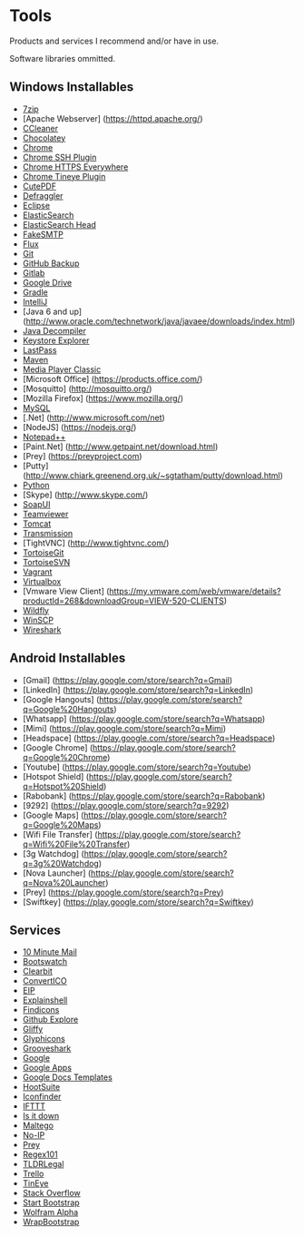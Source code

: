 # Tools

Products and services I recommend and/or have in use.

Software libraries ommitted.

## Windows Installables

- [7zip](http://www.7-zip.org/)
- [Apache Webserver] (https://httpd.apache.org/)
- [CCleaner](https://www.piriform.com/CCLEANER)
- [Chocolatey](http://chocolatey.org/)
- [Chrome](http://www.google.com/intl/nl/chrome/browser/)
- [Chrome SSH Plugin](https://chrome.google.com/webstore/detail/secure-shell/pnhechapfaindjhompbnflcldabbghjo)
- [Chrome HTTPS Everywhere](https://chrome.google.com/webstore/detail/https-everywhere/gcbommkclmclpchllfjekcdonpmejbdp?hl=de)
- [Chrome Tineye Plugin](https://chrome.google.com/webstore/detail/tineye-reverse-image-sear/haebnnbpedcbhciplfhjjkbafijpncjl)
- [CutePDF](http://www.cutepdf.com/)
- [Defraggler](https://www.piriform.com/defraggler)
- [Eclipse](https://www.eclipse.org/)
- [ElasticSearch](http://www.elasticsearch.org/)
- [ElasticSearch Head](http://mobz.github.io/elasticsearch-head/)
- [FakeSMTP](http://nilhcem.github.io/FakeSMTP/)
- [Flux](https://justgetflux.com/)
- [Git](http://git-scm.com/)
- [GitHub Backup](https://github.com/hbt/github-backup)
- [Gitlab](https://about.gitlab.com/)
- [Google Drive](https://tools.google.com/dlpage/drive)
- [Gradle](http://www.gradle.org/)
- [IntelliJ](http://www.jetbrains.com/idea/)
- [Java 6 and up] (http://www.oracle.com/technetwork/java/javaee/downloads/index.html)
- [Java Decompiler](http://jd.benow.ca/)
- [Keystore Explorer](http://keystore-explorer.sourceforge.net/)
- [LastPass](https://lastpass.com/)
- [Maven](http://maven.apache.org/)
- [Media Player Classic](http://mpc-hc.org/)
- [Microsoft Office] (https://products.office.com/)
- [Mosquitto] (http://mosquitto.org/)
- [Mozilla Firefox] (https://www.mozilla.org/)
- [MySQL](http://www.mysql.com/)
- [.Net] (http://www.microsoft.com/net)
- [NodeJS] (https://nodejs.org/)
- [Notepad++](http://notepad-plus-plus.org/)
- [Paint.Net] (http://www.getpaint.net/download.html)
- [Prey] (https://preyproject.com)
- [Putty] (http://www.chiark.greenend.org.uk/~sgtatham/putty/download.html)
- [Python](https://www.python.org/downloads/)
- [Skype] (http://www.skype.com/)
- [SoapUI](http://www.soapui.org/)
- [Teamviewer](http://www.teamviewer.com/)
- [Tomcat](http://tomcat.apache.org/)
- [Transmission](https://www.transmissionbt.com/)
- [TightVNC] (http://www.tightvnc.com/)
- [TortoiseGit](https://code.google.com/p/tortoisegit/)
- [TortoiseSVN](http://tortoisesvn.net/)
- [Vagrant](http://www.vagrantup.com/)
- [Virtualbox](https://www.virtualbox.org/)
- [Vmware View Client] (https://my.vmware.com/web/vmware/details?productId=268&downloadGroup=VIEW-520-CLIENTS)
- [Wildfly](http://wildfly.org/)
- [WinSCP](http://winscp.net/eng/index.php)
- [Wireshark](https://www.wireshark.org/download.html)

## Android Installables

- [Gmail] (https://play.google.com/store/search?q=Gmail)
- [LinkedIn] (https://play.google.com/store/search?q=LinkedIn)
- [Google Hangouts] (https://play.google.com/store/search?q=Google%20Hangouts)
- [Whatsapp] (https://play.google.com/store/search?q=Whatsapp)
- [Mimi] (https://play.google.com/store/search?q=Mimi)
- [Headspace] (https://play.google.com/store/search?q=Headspace)
- [Google Chrome] (https://play.google.com/store/search?q=Google%20Chrome)
- [Youtube] (https://play.google.com/store/search?q=Youtube)
- [Hotspot Shield] (https://play.google.com/store/search?q=Hotspot%20Shield)
- [Rabobank] (https://play.google.com/store/search?q=Rabobank)
- [9292] (https://play.google.com/store/search?q=9292)
- [Google Maps] (https://play.google.com/store/search?q=Google%20Maps)
- [Wifi File Transfer] (https://play.google.com/store/search?q=Wifi%20File%20Transfer)
- [3g Watchdog] (https://play.google.com/store/search?q=3g%20Watchdog)
- [Nova Launcher] (https://play.google.com/store/search?q=Nova%20Launcher)
- [Prey] (https://play.google.com/store/search?q=Prey)
- [Swiftkey] (https://play.google.com/store/search?q=Swiftkey)

## Services

- [10 Minute Mail](http://10minutemail.com/10MinuteMail/index.html)
- [Bootswatch](http://bootswatch.com/)
- [Clearbit](https://dashboard.clearbit.com)
- [ConvertICO](http://www.convertico.com/)
- [EIP](http://www.eaipatterns.com/toc.html)
- [Explainshell](http://www.explainshell.com/)
- [Findicons](http://findicons.com/)
- [Github Explore](https://github.com/explore)
- [Gliffy](http://www.gliffy.com/)
- [Glyphicons](http://glyphicons.com/)
- [Grooveshark](http://grooveshark.com/)
- [Google](http://google.com/)
- [Google Apps](http://www.google.com/intx/nl/enterprise/apps/business/)
- [Google Docs Templates](https://drive.google.com/templates?view=public)
- [HootSuite](https://hootsuite.com/dashboard)
- [Iconfinder](http://www.iconfinder.com/)
- [IFTTT](https://ifttt.com/)
- [Is it down](http://www.isup.me/)
- [Maltego](http://www.paterva.com/web6/products/maltego.php)
- [No-IP](http://www.noip.com/)
- [Prey](http://preyproject.com/)
- [Regex101](http://regex101.com/)
- [TLDRLegal](https://tldrlegal.com/)
- [Trello](https://trello.com/)
- [TinEye](http://www.tineye.com/)
- [Stack Overflow](http://stackoverflow.com/)
- [Start Bootstrap](http://startbootstrap.com/)
- [Wolfram Alpha](http://www.wolframalpha.com/)
- [WrapBootstrap](https://wrapbootstrap.com/)
